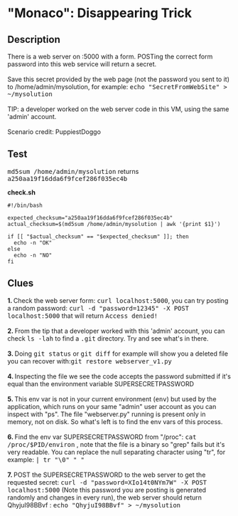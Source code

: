 # "Monaco": Disappearing Trick

## Description

There is a web server on :5000 with a form. POSTing the correct form password into this web service will return a secret.
<br><br>
Save this secret provided by the web page (not the password you sent to it)  to /home/admin/mysolution, for example: <kbd>echo "SecretFromWebSite" > ~/mysolution</kbd>
<br><br>
TIP: a developer worked on the web server code in this VM, using the same 'admin' account.
<br><br>
Scenario credit: PuppiestDoggo

## Test

<kbd>md5sum /home/admin/mysolution</kbd> returns <kbd>a250aa19f16dda6f9fcef286f035ec4b</kbd>

<b>check.sh</b>

```
#!/bin/bash

expected_checksum="a250aa19f16dda6f9fcef286f035ec4b"
actual_checksum=$(md5sum /home/admin/mysolution | awk '{print $1}')

if [[ "$actual_checksum" == "$expected_checksum" ]]; then
  echo -n "OK"
else
  echo -n "NO"
fi
```

## Clues

<b>1. </b>Check the web server form: <kbd>curl localhost:5000</kbd>, you can try posting a random password: <kbd>curl -d "password=12345" -X POST localhost:5000</kbd> that will return <kbd>Access denied!</kbd><br><br>
<b>2. </b>From the tip that a developer worked with this 'admin' account, you can check <kbd>ls -lah</kbd> to find a <kbd>.git</kbd> directory. Try and see what's in there.<br><br>
<b>3. </b>Doing <kbd>git status</kbd> or <kbd>git diff</kbd> for example will show you a deleted file you can recover with:<kbd>git restore webserver_v1.py</kbd> <br><br>
<b>4. </b>Inspecting the file we see the code accepts the password submitted if it's equal than the environment variable SUPERSECRETPASSWORD<br><br>
<b>5. </b>This env var is not in your current environment (<kbd>env</kbd>) but used by the application, which runs on your same "admin" user account as you can inspect with "ps". The file "webserver.py" running is present only in memory, not on disk. So what's left is to find the env vars of this process.<br><br>
<b>6. </b>Find the env var SUPERSECRETPASSWORD from "/proc": <kbd>cat /proc/$PID/environ</kbd> , note that the file is a binary so "grep" fails but it's very readable. You can replace the null separating character using "tr", for example: <kbd>| tr "\0" " "</kbd><br><br>
<b>7. </b>POST the SUPERSECRETPASSWORD to the web server to get the requested secret: <kbd>curl -d "password=XIo14t0NYm7W" -X POST localhost:5000</kbd> (Note this password you are posting is generated randomly and changes in every run), the web server should return QhyjuI98BBvf : <kbd>echo "QhyjuI98BBvf" > ~/mysolution</kbd><br><br>
